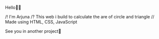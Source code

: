 Hello👋👋

/! I'm Arjuna
/? This web i build to calculate the are of circle and triangle
// Made using HTML, CSS, JavaScript

See you in another project👋
